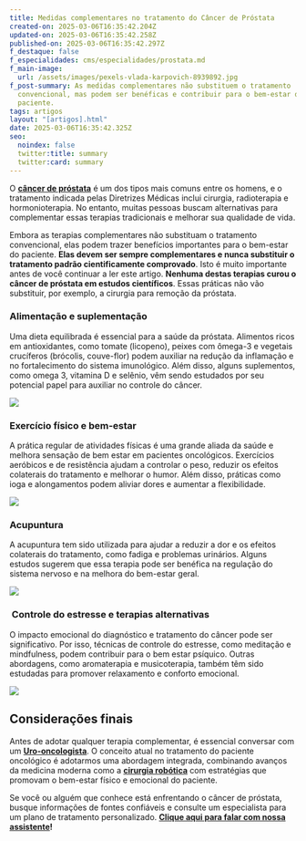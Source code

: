 ```yaml
---
title: Medidas complementares no tratamento do Câncer de Próstata
created-on: 2025-03-06T16:35:42.204Z
updated-on: 2025-03-06T16:35:42.258Z
published-on: 2025-03-06T16:35:42.297Z
f_destaque: false
f_especialidades: cms/especialidades/prostata.md
f_main-image:
  url: /assets/images/pexels-vlada-karpovich-8939892.jpg
f_post-summary: As medidas complementares não substituem o tratamento
  convencional, mas podem ser benéficas e contribuir para o bem-estar do
  paciente.
tags: artigos
layout: "[artigos].html"
date: 2025-03-06T16:35:42.325Z
seo:
  noindex: false
  twitter:title: summary
  twitter:card: summary
---
```

O **[câncer de próstata](https://uroconsult.com.br/artigos/cancer-de-prostata-a-importancia-do-diagnostico-precoce/)** é um dos tipos mais comuns entre os homens, e o tratamento indicada pelas Diretrizes Médicas inclui cirurgia, radioterapia e hormonioterapia. No entanto, muitas pessoas buscam alternativas para complementar essas terapias tradicionais e melhorar sua qualidade de vida. 

Embora as terapias complementares não substituam o tratamento convencional, elas podem trazer benefícios importantes para o bem-estar do paciente. **Elas devem ser sempre complementares e nunca substituir o tratamento padrão cientificamente comprovado**. Isto é muito importante antes de você continuar a ler este artigo. **Nenhuma destas terapias curou o câncer de próstata em estudos científicos**. Essas práticas não vão substituir, por exemplo, a cirurgia para remoção da próstata.

### Alimentação e suplementação

Uma dieta equilibrada é essencial para a saúde da próstata. Alimentos ricos em antioxidantes, como tomate (licopeno), peixes com ômega-3 e vegetais crucíferos (brócolis, couve-flor) podem auxiliar na redução da inflamação e no fortalecimento do sistema imunológico. Além disso, alguns suplementos, como omega 3, vitamina D e selênio, vêm sendo estudados por seu potencial papel para auxiliar no controle do câncer.

![](/assets/images/mediterranean-diet-healthy-balanced-food-2021-09-24-00-29-27-utc-1.jpg.webp)

### Exercício físico e bem-estar

A prática regular de atividades físicas é uma grande aliada da saúde e melhora sensação de bem estar em pacientes oncológicos. Exercícios aeróbicos e de resistência ajudam a controlar o peso, reduzir os efeitos colaterais do tratamento e melhorar o humor. Além disso, práticas como ioga e alongamentos podem aliviar dores e aumentar a flexibilidade.

![](/assets/images/pexels-rdne-7187827.jpg)



### Acupuntura

A acupuntura tem sido utilizada para ajudar a reduzir a dor e os efeitos colaterais do tratamento, como fadiga e problemas urinários. Alguns estudos sugerem que essa terapia pode ser benéfica na regulação do sistema nervoso e na melhora do bem-estar geral.

![](/assets/images/pexels-ryutaro-5473184.jpg)

###  Controle do estresse e terapias alternativas 

O impacto emocional do diagnóstico e tratamento do câncer pode ser significativo. Por isso, técnicas de controle do estresse, como meditação e mindfulness, podem contribuir para o bem estar psíquico. Outras abordagens, como aromaterapia e musicoterapia, também têm sido estudadas para promover relaxamento e conforto emocional.

![](/assets/images/pexels-yankrukov-8436752.jpg)

## Considerações finais

Antes de adotar qualquer terapia complementar, é essencial conversar com um **[Uro-oncologista](https://uroconsult.com.br/artigos/urologista-em-manaus/)**. O conceito atual no tratamento do paciente oncológico é adotarmos uma abordagem integrada, combinando avanços da medicina moderna como a **[cirurgia robótica](https://uroconsult.com.br/artigos/rob%C3%B3tica-na-cirurgia-de-pr%C3%B3stata-entendendo-as-partes-do-sistema-cir%C3%BArgico/)** com estratégias que promovam o bem-estar físico e emocional do paciente.

Se você ou alguém que conhece está enfrentando o câncer de próstata, busque informações de fontes confiáveis e consulte um especialista para um plano de tratamento personalizado.  **[Clique aqui para falar com nossa assistente](https://api.whatsapp.com/send?phone=5592982252490)!**